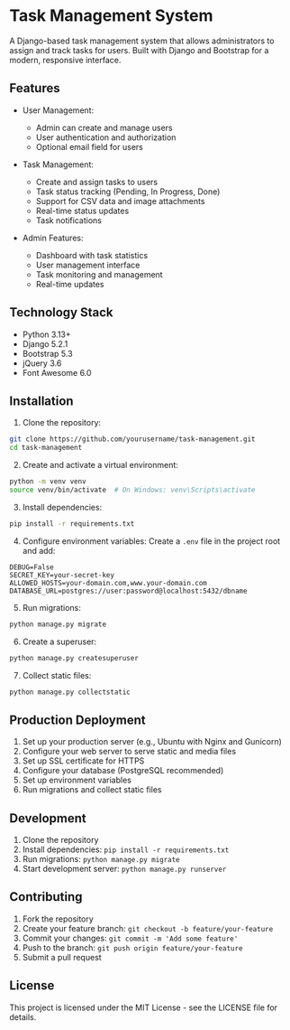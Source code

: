 # Task Management System

A Django-based task management system that allows administrators to assign and track tasks for users. Built with Django and Bootstrap for a modern, responsive interface.

## Features

- User Management:
  - Admin can create and manage users
  - User authentication and authorization
  - Optional email field for users

- Task Management:
  - Create and assign tasks to users
  - Task status tracking (Pending, In Progress, Done)
  - Support for CSV data and image attachments
  - Real-time status updates
  - Task notifications

- Admin Features:
  - Dashboard with task statistics
  - User management interface
  - Task monitoring and management
  - Real-time updates

## Technology Stack

- Python 3.13+
- Django 5.2.1
- Bootstrap 5.3
- jQuery 3.6
- Font Awesome 6.0

## Installation

1. Clone the repository:
```bash
git clone https://github.com/yourusername/task-management.git
cd task-management
```

2. Create and activate a virtual environment:
```bash
python -m venv venv
source venv/bin/activate  # On Windows: venv\Scripts\activate
```

3. Install dependencies:
```bash
pip install -r requirements.txt
```

4. Configure environment variables:
Create a `.env` file in the project root and add:
```
DEBUG=False
SECRET_KEY=your-secret-key
ALLOWED_HOSTS=your-domain.com,www.your-domain.com
DATABASE_URL=postgres://user:password@localhost:5432/dbname
```

5. Run migrations:
```bash
python manage.py migrate
```

6. Create a superuser:
```bash
python manage.py createsuperuser
```

7. Collect static files:
```bash
python manage.py collectstatic
```

## Production Deployment

1. Set up your production server (e.g., Ubuntu with Nginx and Gunicorn)
2. Configure your web server to serve static and media files
3. Set up SSL certificate for HTTPS
4. Configure your database (PostgreSQL recommended)
5. Set up environment variables
6. Run migrations and collect static files

## Development

1. Clone the repository
2. Install dependencies: `pip install -r requirements.txt`
3. Run migrations: `python manage.py migrate`
4. Start development server: `python manage.py runserver`

## Contributing

1. Fork the repository
2. Create your feature branch: `git checkout -b feature/your-feature`
3. Commit your changes: `git commit -m 'Add some feature'`
4. Push to the branch: `git push origin feature/your-feature`
5. Submit a pull request

## License

This project is licensed under the MIT License - see the LICENSE file for details. 
